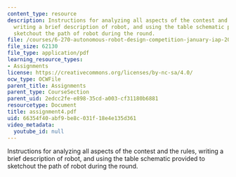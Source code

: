 ```yaml
---
content_type: resource
description: Instructions for analyzing all aspects of the contest and the rules,
  writing a brief description of robot, and using the table schematic provided to
  sketchout the path of robot during the round.
file: /courses/6-270-autonomous-robot-design-competition-january-iap-2005/66354f40abf9be8c031f18e4e135d361_assignment4.pdf
file_size: 62130
file_type: application/pdf
learning_resource_types:
- Assignments
license: https://creativecommons.org/licenses/by-nc-sa/4.0/
ocw_type: OCWFile
parent_title: Assignments
parent_type: CourseSection
parent_uid: 2edcc2fe-e898-35cd-a003-cf31180b6881
resourcetype: Document
title: assignment4.pdf
uid: 66354f40-abf9-be8c-031f-18e4e135d361
video_metadata:
  youtube_id: null
---
```

Instructions for analyzing all aspects of the contest and the rules, writing a brief description of robot, and using the table schematic provided to sketchout the path of robot during the round.